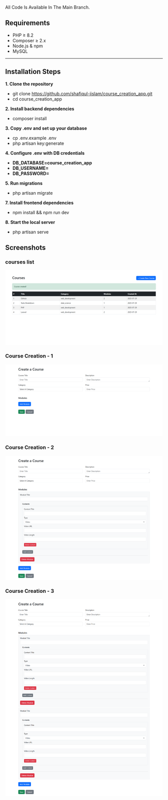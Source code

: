 All Code Is Available In The Main Branch.

## Requirements

- PHP ≥ 8.2  
- Composer ≥ 2.x  
- Node.js & npm  
- MySQL

---

## Installation Steps

**1. Clone the repository**
- git clone https://github.com/shafiqul-iislam/course_creation_app.git
- cd course_creation_app

**2. Install backend dependencies**
- composer install

**3. Copy .env and set up your database**
- cp .env.example .env
- php artisan key:generate

**4. Configure .env with DB credentials**
- **DB_DATABASE=course_creation_app**
- **DB_USERNAME=**
- **DB_PASSWORD=**

**5. Run migrations**
- php artisan migrate

**7. Install frontend dependencies**
- npm install && npm run dev

**8. Start the local server**
- php artisan serve


## Screenshots

### courses list
![Courses](public/screenshots/courses.png)

### Course Creation - 1
![Course Creation](public/screenshots/create-1.png)

### Course Creation - 2
![Course Creation](public/screenshots/create-2.png)

### Course Creation - 3
![Course Creation](public/screenshots/create-3.png)